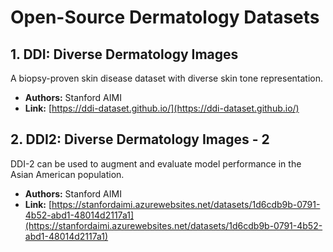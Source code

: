 # Open-Source Dermatology Datasets

## 1. DDI: Diverse Dermatology Images

A biopsy-proven skin disease dataset with diverse skin tone representation.

- **Authors:** Stanford AIMI
- **Link:** [https://ddi-dataset.github.io/](https://ddi-dataset.github.io/)

## 2. DDI2: Diverse Dermatology Images - 2

DDI-2 can be used to augment and evaluate model performance in the Asian American population.

- **Authors:** Stanford AIMI  
- **Link:** [https://stanfordaimi.azurewebsites.net/datasets/1d6cdb9b-0791-4b52-abd1-48014d2117a1](https://stanfordaimi.azurewebsites.net/datasets/1d6cdb9b-0791-4b52-abd1-48014d2117a1)
